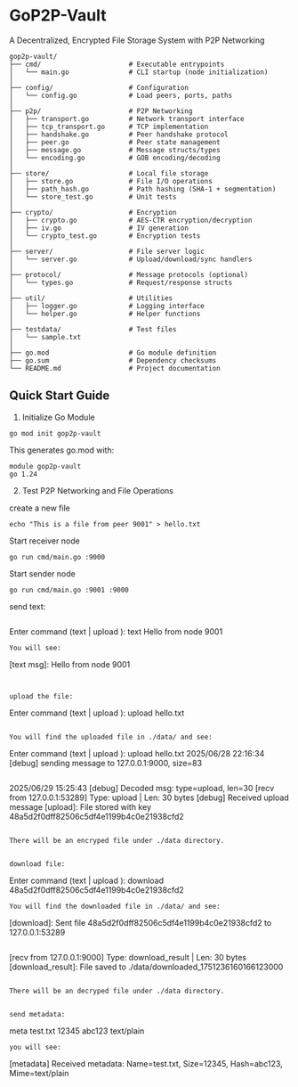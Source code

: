 # GoP2P-Vault

A Decentralized, Encrypted File Storage System with P2P Networking

```
gop2p-vault/
├── cmd/                      # Executable entrypoints
│   └── main.go               # CLI startup (node initialization)
│
├── config/                   # Configuration
│   └── config.go             # Load peers, ports, paths
│
├── p2p/                      # P2P Networking
│   ├── transport.go          # Network transport interface
│   ├── tcp_transport.go      # TCP implementation
│   ├── handshake.go          # Peer handshake protocol
│   ├── peer.go               # Peer state management
│   ├── message.go            # Message structs/types
│   └── encoding.go           # GOB encoding/decoding
│
├── store/                    # Local file storage
│   ├── store.go              # File I/O operations
│   ├── path_hash.go          # Path hashing (SHA-1 + segmentation)
│   └── store_test.go         # Unit tests
│
├── crypto/                   # Encryption
│   ├── crypto.go             # AES-CTR encryption/decryption
│   ├── iv.go                 # IV generation
│   └── crypto_test.go        # Encryption tests
│
├── server/                   # File server logic
│   └── server.go             # Upload/download/sync handlers
│
├── protocol/                 # Message protocols (optional)
│   └── types.go              # Request/response structs
│
├── util/                     # Utilities
│   ├── logger.go             # Logging interface
│   └── helper.go             # Helper functions
│
├── testdata/                 # Test files
│   └── sample.txt
│
├── go.mod                    # Go module definition
├── go.sum                    # Dependency checksums
└── README.md                 # Project documentation
```

## Quick Start Guide
1. Initialize Go Module
```
go mod init gop2p-vault
```
This generates go.mod with:
```
module gop2p-vault
go 1.24
```

2. Test P2P Networking and File Operations

create a new file
```
echo "This is a file from peer 9001" > hello.txt
```

Start receiver node
```
go run cmd/main.go :9000
```

Start sender node
```
go run cmd/main.go :9001 :9000
```

send text:
```
```
Enter command (text <msg> | upload <file>): text Hello from node 9001
```
You will see:
```
[text msg]: Hello from node 9001
```


upload the file:
```
Enter command (text <msg> | upload <file>): upload hello.txt
```

You will find the uploaded file in ./data/ and see:
```
Enter command (text <msg> | upload <file>): upload hello.txt
2025/06/28 22:16:34 [debug] sending message to 127.0.0.1:9000, size=83
```

```
2025/06/29 15:25:43 [debug] Decoded msg: type=upload, len=30
[recv from 127.0.0.1:53289] Type: upload | Len: 30 bytes
[debug] Received upload message
[upload]: File stored with key 48a5d2f0dff82506c5df4e1199b4c0e21938cfd2
```

There will be an encryped file under ./data directory.


download file:
```
Enter command (text <msg> | upload <file>): download 48a5d2f0dff82506c5df4e1199b4c0e21938cfd2
```
You will find the downloaded file in ./data/ and see:
```
[download]: Sent file 48a5d2f0dff82506c5df4e1199b4c0e21938cfd2 to 127.0.0.1:53289
```

```
[recv from 127.0.0.1:9000] Type: download_result | Len: 30 bytes
[download_result]: File saved to ./data/downloaded_1751236160166123000
```

There will be an decryped file under ./data directory.


send metadata:
```
meta test.txt 12345 abc123 text/plain
```
you will see:
```
[metadata] Received metadata: Name=test.txt, Size=12345, Hash=abc123, Mime=text/plain
```